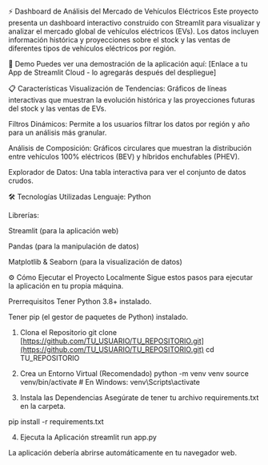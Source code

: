 ⚡ Dashboard de Análisis del Mercado de Vehículos Eléctricos
Este proyecto presenta un dashboard interactivo construido con Streamlit para visualizar y analizar el mercado global de vehículos eléctricos (EVs). Los datos incluyen información histórica y proyecciones sobre el stock y las ventas de diferentes tipos de vehículos eléctricos por región.

🚀 Demo
Puedes ver una demostración de la aplicación aquí: [Enlace a tu App de Streamlit Cloud - lo agregarás después del despliegue]

📋 Características
Visualización de Tendencias: Gráficos de líneas interactivas que muestran la evolución histórica y las proyecciones futuras del stock y las ventas de EVs.

Filtros Dinámicos: Permite a los usuarios filtrar los datos por región y año para un análisis más granular.

Análisis de Composición: Gráficos circulares que muestran la distribución entre vehículos 100% eléctricos (BEV) y híbridos enchufables (PHEV).

Explorador de Datos: Una tabla interactiva para ver el conjunto de datos crudos.

🛠️ Tecnologías Utilizadas
Lenguaje: Python

Librerías:

Streamlit (para la aplicación web)

Pandas (para la manipulación de datos)

Matplotlib & Seaborn (para la visualización de datos)

⚙️ Cómo Ejecutar el Proyecto Localmente
Sigue estos pasos para ejecutar la aplicación en tu propia máquina.

Prerrequisitos
Tener Python 3.8+ instalado.

Tener pip (el gestor de paquetes de Python) instalado.

1. Clona el Repositorio
git clone [https://github.com/TU_USUARIO/TU_REPOSITORIO.git](https://github.com/TU_USUARIO/TU_REPOSITORIO.git)
cd TU_REPOSITORIO

2. Crea un Entorno Virtual (Recomendado)
python -m venv venv
source venv/bin/activate  # En Windows: venv\Scripts\activate

3. Instala las Dependencias
Asegúrate de tener tu archivo requirements.txt en la carpeta.

pip install -r requirements.txt

4. Ejecuta la Aplicación
streamlit run app.py

La aplicación debería abrirse automáticamente en tu navegador web.
